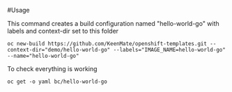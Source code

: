 #Usage

This command creates a build configuration named "hello-world-go" with labels and context-dir set to this folder

```
oc new-build https://github.com/KeenMate/openshift-templates.git --context-dir="demo/hello-world-go" --labels="IMAGE_NAME=hello-world-go" --name="hello-world-go"
```

To check everything is working

```
oc get -o yaml bc/hello-world-go
```
